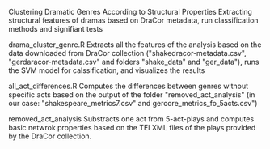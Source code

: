 Clustering Dramatic Genres According to Structural Properties
Extracting structural features of dramas based on DraCor metadata, run classification methods and signifiant tests

drama_cluster_genre.R
Extracts all the features of the analysis based on the data downloaded from DraCor collection 
("shakedracor-metadata.csv", "gerdaracor-metadata.csv" and folders "shake_data" and "ger_data"), 
runs the SVM model for calssification, and visualizes the results

all_act_differences.R
Computes the differences between genres without specific acts based on the output of the folder "removed_act_analysis" 
(in our case: "shakespeare_metrics7.csv" and gercore_metrics_fo_5acts.csv")

removed_act_analysis
Substracts one act from 5-act-plays and computes basic netwrok properties based on the TEI XML files of the plays provided by the DraCor collection.
